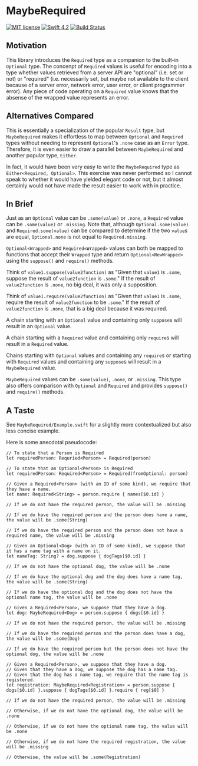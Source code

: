 # MaybeRequired
[![MIT license](http://img.shields.io/badge/license-MIT-lightgrey.svg)](http://opensource.org/licenses/MIT) [![Swift 4.2](http://img.shields.io/badge/Swift-4.2-blue.svg)](https://swift.org) [![Build Status](https://app.bitrise.io/app/06779980531377cd/status.svg?token=W0a5g6rOZJhvt9UHzzZ4xA&branch=master)](https://app.bitrise.io/app/06779980531377cd)

## Motivation
This library introduces the `Required` type as a companion to the built-in `Optional` type. The concenpt of `Required` values is useful for encoding into a type whether values retrieved from a server API are "optional" (i.e. set or not) or "required" (i.e. necessarily set, but maybe not available to the client because of a server error, network error, user error, or client programmer error). Any piece of code operating on a `Required` value knows that the absense of the wrapped value represents an error. 

## Alternatives Compared
This is essentially a specialization of the popular `Result` type, but `MaybeRequired` makes it effortless to map between `Optional` and `Required` types without needing to represent `Optional`'s `.none` case as an `Error` type. Therefore, it is even easier to draw a parallel between `MaybeRequired` and another popular type, `Either`. 

In fact, it would have been very easy to write the `MaybeRequired` type as `Either<Required, Optional>`. This exercise was never performed so I cannot speak to whether it would have yielded elegant code or not, but it almost certainly would not have made the result easier to work with in practice.

## In Brief
Just as an `Optional` value can be `.some(value)` or `.none`, a `Required` value can be `.some(value)` or `.missing`. Note that, although `Optional.some(value)` and `Required.some(value)` can be compared to determine if the two `value`s are equal, `Optional.none` is not equal to `Required.missing`.

`Optional<Wrapped>` and `Required<Wrapped>` values can both be mapped to functions that accept their `Wrapped` type and return `Optional<NewWrapped>` using the `suppose()` and `require()` methods.

Think of `value1.suppose(value2function)` as "Given that `value1` is `.some`, suppose the result of `value2function` is `.some`." If the result of `value2function` is `.none`, no big deal, it was only a supposition.

Think of `value1.require(value2function)` as "Given that `value1` is `.some`, require the result of `value2function` to be `.some`." If the result of `value2function` is `.none`, that is a big deal because it was required.

A chain starting with an `Optional` value and containing only `suppose`s will result in an `Optional` value.

A chain starting with a `Required` value and containing only `require`s will result in a `Required` value.

Chains starting with `Optional` values and containing any `require`s or starting with `Required` values and containing any `suppose`s will result in a `MaybeRequired` value.

`MaybeRequired` values can be `.some(value)`, `.none`, or `.missing`. This type also offers comparison with `Optional` and `Required` and provides `suppose()` and `require()` methods.

## A Taste
See `MaybeRequired/Example.swift` for a slightly more contextualized but also less concise example.

Here is some anecdotal pseudocode:
```
// To state that a Person is Required
let requiredPerson: Requried<Person> = Required(person)

// To state that an Optional<Person> is Required
let requiredPerson: Required<Person> = Required(fromOptional: person)
```
```
// Given a Required<Person> (with an ID of some kind), we require that they have a name.
let name: Required<String> = person.require { names[$0.id] }

// If we do not have the required person, the value will be .missing

// If we do have the required person and the person does have a name, the value will be .some(String)

// If we do have the required person and the person does not have a required name, the value will be .missing 
```
```
// Given an Optional<Dog> (with an ID of some kind), we suppose that it has a name tag with a name on it.
let nameTag: String? = dog.suppose { dogTags[$0.id] }

// If we do not have the optional dog, the value will be .none

// If we do have the optional dog and the dog does have a name tag, the value will be .some(String)

// If we do have the optional dog and the dog does not have the optional name tag, the value will be .none
```
```
// Given a Required<Person>, we suppose that they have a dog.
let dog: MaybeRequired<Dog> = person.suppose { dogs[$0.id] }

// If we do not have the required person, the value will be .missing

// If we do have the required person and the person does have a dog, the value will be .some(Dog)

// If we do have the required person but the person does not have the optional dog, the value will be .none
```
```
// Given a Required<Person>, we suppose that they have a dog.
// Given that they have a dog, we suppose the dog has a name tag.
// Given that the dog has a name tag, we require that the name tag is registered.
let registration: MaybeRequired<Registration> = person.suppose { dogs[$0.id] }.suppose { dogTags[$0.id] }.require { reg[$0] }

// If we do not have the required person, the value will be .missing

// Otherwise, if we do not have the optional dog, the value will be .none

// Otherwise, if we do not have the optional name tag, the value will be .none

// Otherwise, if we do not have the required registration, the value will be .missing

// Otherwise, the value will be .some(Registration)
```
